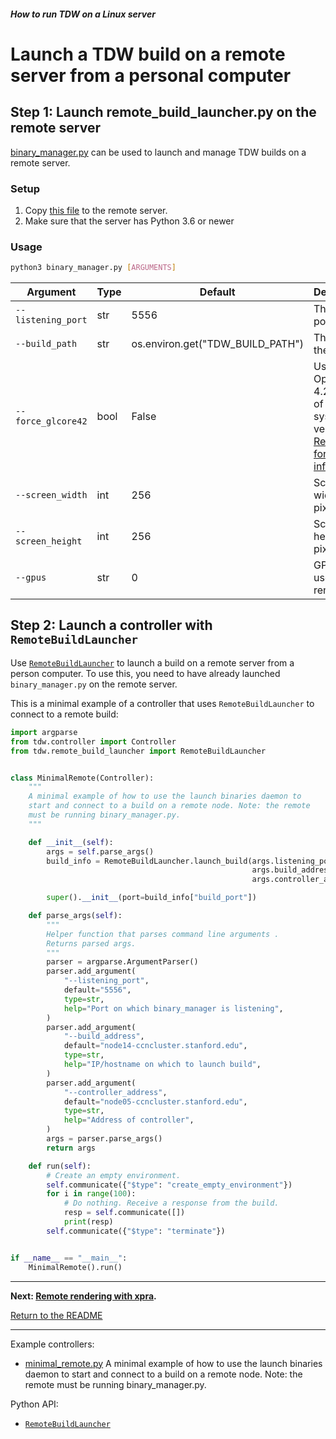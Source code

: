 ##### How to run TDW on a Linux server

# Launch a TDW build on a remote server from a personal computer

## Step 1: Launch remote_build_launcher.py on the remote server

[binary_manager.py](https://github.com/threedworld-mit/tdw/blob/master/Python/binary_manager.py) can be used to launch and manage TDW builds on a remote server.

### Setup

1. Copy [this file](https://github.com/threedworld-mit/tdw/blob/master/Python/binary_manager.py) to the remote server.
2. Make sure that the server has Python 3.6 or newer

### Usage

```bash
python3 binary_manager.py [ARGUMENTS]
```

| Argument           | Type | Default                          | Description                                                  |
| ------------------ | ---- | -------------------------------- | ------------------------------------------------------------ |
| `--listening_port` | str  | 5556                             | The socket port.                                             |
| `--build_path`     | str  | os.environ.get("TDW_BUILD_PATH") | The path to the build.                                       |
| `--force_glcore42` | bool | False                            | Use OpenGL 4.2 instead of latest system version. [Read this for more information.](../troubleshooting/common_errors.md) |
| `--screen_width`   | int  | 256                              | Screen width in pixels.                                      |
| `--screen_height`  | int  | 256                              | Screen height in pixels.                                     |
| `--gpus`           | str  | 0                                | GPUs to be used for rendering.                               |

## Step 2: Launch a controller with `RemoteBuildLauncher`

Use [`RemoteBuildLauncher`](../../python/remote_build_launcher.md) to launch a build on a remote server from a person computer. To use this, you need to have already launched `binary_manager.py` on the remote server.

This is a minimal example of a controller that uses `RemoteBuildLauncher` to connect to a remote build:

```python
import argparse
from tdw.controller import Controller
from tdw.remote_build_launcher import RemoteBuildLauncher


class MinimalRemote(Controller):
    """
    A minimal example of how to use the launch binaries daemon to
    start and connect to a build on a remote node. Note: the remote
    must be running binary_manager.py.
    """

    def __init__(self):
        args = self.parse_args()
        build_info = RemoteBuildLauncher.launch_build(args.listening_port,
                                                      args.build_address,
                                                      args.controller_address)

        super().__init__(port=build_info["build_port"])

    def parse_args(self):
        """
        Helper function that parses command line arguments .
        Returns parsed args.
        """
        parser = argparse.ArgumentParser()
        parser.add_argument(
            "--listening_port",
            default="5556",
            type=str,
            help="Port on which binary_manager is listening",
        )
        parser.add_argument(
            "--build_address",
            default="node14-ccncluster.stanford.edu",
            type=str,
            help="IP/hostname on which to launch build",
        )
        parser.add_argument(
            "--controller_address",
            default="node05-ccncluster.stanford.edu",
            type=str,
            help="Address of controller",
        )
        args = parser.parse_args()
        return args

    def run(self):
        # Create an empty environment.
        self.communicate({"$type": "create_empty_environment"})
        for i in range(100):
            # Do nothing. Receive a response from the build.
            resp = self.communicate([])
            print(resp)
        self.communicate({"$type": "terminate"})


if __name__ == "__main__":
    MinimalRemote().run()
```

***

**Next: [Remote rendering with xpra](xpra.md).**

[Return to the README](../../../README.md)

***

Example controllers:

- [minimal_remote.py](https://github.com/threedworld-mit/tdw/blob/master/Python/example_controllers/remote/minimal_remote.py) A minimal example of how to use the launch binaries daemon to start and connect to a build on a remote node. Note: the remote must be running binary_manager.py.

Python API:

- [`RemoteBuildLauncher`](../../python/remote_build_launcher.md)
